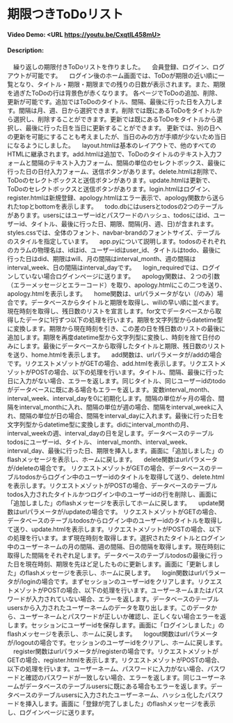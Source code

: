 # 期限つきToDoリスト
#### Video Demo:  <URL https://youtu.be/CxqtlL458mU>
#### Description:
　繰り返しの期限付きToDoリストを作りました。
　会員登録、ログイン、ログアウトが可能です。
　ログイン後のホーム画面では、ToDoが期限の近い順に一覧となり、タイトル・期限・期限までの残りの日数が表示されます。また、期限を過ぎたToDoの行は背景色が赤くなります。
 各ページでToDoの追加、削除、更新が可能です。追加ではToDoのタイトル、間隔、最後に行った日を入力します。間隔は月、週、日から選択できます。削除では既にあるToDoをタイトルから選択し、削除することができます。更新では既にあるToDoをタイトルから選択し、最後に行った日を当日に更新することができます。
更新では、別の日への更新を可能にすることも考えましたが、当日のみの方が手順が少ないため当日になるようにしました。
　layout.htmlは基本のレイアウトで、他のすべてのHTMLに継承されます。add.htmlは追加で、ToDoのタイトルのテキスト入力フォームと間隔のテキスト入力フォーム、間隔の単位のセレクトボックス、最後に行った日の日付入力フォーム、送信ボタンがあります。delete.htmlは削除で、ToDoのセレクトボックスと送信ボタンがあります。update.htmlは更新で、ToDoのセレクトボックスと送信ボタンがあります。login.htmlはログイン、register.htmlは新規登録、apology.htmlはエラー表示で、apology関数から送られたtopとbottomを表示します。
　todo.dbにはusersとtodosの2つのテーブルがあります。usersにはユーザーidとパスワードのハッシュ、todosにはid、ユーザーid、タイトル、最後に行った日、期限、間隔(月、週、日)が含まれます。
styles.cssでは、全体のフォント、navbar-brandのフォントサイズ、テーブルのスタイルを指定しています。
　app.pyについて説明します。todosのそれぞれのカラムの物理名は、idはid、ユーザーidはuser_id、タイトルはtodo、最後に行った日はdid、期限はwill、月の間隔はinterval_month、週の間隔はinterval_week、日の間隔はinterval_dayです。
　login_requiredでは、ログインしていない場合ログインページに送ります。
　apology関数は、２つの引数（エラーメッセージとエラーコード）を取り、apology.htmlにこの二つを送り、apology.htmlを表示します。
　home関数は、urlパラメータがない（/のみ）場合です。データベースからタイトルと期限を取得し、willの早い順に並べます。現在時刻を取得し、残日数のリストを宣言します。for文でデータベースから取得したデータに1行ずつ以下の処理を行います。期限を文字列型からdatetime型に変換します。期限から現在時刻を引き、この差の日を残日数のリストの最後に追加します。期限を再度datetime型から文字列型に変換し、時刻を捨て日付のみにします。最後にデータベースから取得したタイトルと期限、残日数のリストを送り、home.htmlを表示します。
　add関数は、urlパラメータが/addの場合です。リクエストメゾットがGETの場合、add.htmlを表示します。リクエストメゾットがPOSTの場合、以下の処理を行います。タイトル、間隔、最後に行った日に入力がない場合、エラーを返します。同じタイトル、同じユーザーidのtodoがデータベースに既にある場合もエラーを返します。変数interval_month、interval_week、interval_dayを0に初期化します。間隔の単位がヶ月の場合、間隔をinterval_monthに入れ、間隔の単位が週の場合、間隔をinterval_weekに入れ、間隔の単位が日の場合、間隔をinterval_dayに入れます。最後に行った日を文字列型からdatetime型に変換します。didにinterval_monthの月、interval_weekの週、interval_dayの日を足します。データベースのテーブルtodosにユーザーid、タイトル、 interval_month、interval_week、interval_day、最後に行った日、期限を挿入します。画面に「追加しました」のflashメッセージを表示し、ホームに戻します。
　delete関数はurlパラメータが/deleteの場合です。 リクエストメゾットがGETの場合、データベースのテーブルtodosからログイン中のユーザーidのタイトルを取得して送り、delete.htmlを表示します。リクエストメゾットがPOSTの場合、データベースのテーブルtodos入力されたタイトルかつログイン中のユーザーidの行を削除し、画面に「追加しました」のflashメッセージを表示してホームに戻します。
　update関数はurlパラメータが/updateの場合です。 リクエストメゾットがGETの場合、データベースのテーブルtodosからログイン中のユーザーidのタイトルを取得して送り、update.htmlを表示します。リクエストメゾットがPOSTの場合、以下の処理を行います。まず現在時刻を取得します。選択されたタイトルとログイン中のユーザーネームの月の間隔、週の間隔、日の間隔を取得します。現在時刻に取得した間隔をそれぞれ足します。データベースのテーブルtodosの最後に行った日を現在時刻、期限を先ほど足したものに更新します。画面に「更新しました」のflashメッセージを表示し、ホームに戻します。
　login関数はurlパラメータが/loginの場合です。まずセッションのユーザーidをクリアします。リクエストメゾットがPOSTの場合、以下の処理を行います。ユーザーネームまたはパスワードが入力されていない場合、エラーを返します。データベースのテーブルusersから入力されたユーザーネームのデータを取り出します。このデータから、ユーザーネームとパスワードが正しいか確認し、正しくない場合エラーを返します。セッションにユーザーidを保存します。画面に「ログインしました」のflashメッセージを表示し、ホームに戻します。
　logout関数はurlパラメータが/logoutの場合です。セッションのユーザーidをクリアし、ホームに戻します。
　register関数はurlパラメータが/registerの場合です。リクエストメゾットがGETの場合、register.htmlを表示します。リクエストメゾットがPOSTの場合、以下の処理を行います。ユーザーネーム、パスワードに入力がない場合、パスワードと確認のパスワードが一致しない場合、エラーを返します。同じユーザーネームがデータベースのテーブルusersに既にある場合もエラーを返します。データベースのテーブルusersに入力されたユーザーネーム、ハッシュ化したパスワードを挿入します。画面に「登録が完了しました」のflashメッセージを表示し、ログインページに送ります。